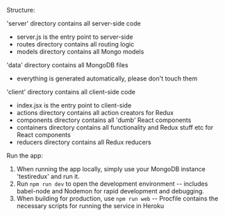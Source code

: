Structure:

'server' directory contains all server-side code
  - server.js is the entry point to server-side
  - routes directory contains all routing logic
  - models directory contains all Mongo models

'data' directory contains all MongoDB files
  - everything is generated automatically, please don't touch them

'client' directory contains all client-side code
  - index.jsx is the entry point to client-side
  - actions directory contains all action creators for Redux
  - components directory contains all 'dumb' React components
  - containers directory contains all functionality and Redux stuff etc for React components
  - reducers directory contains all Redux reducers

Run the app:

  1. When running the app locally, simply use your MongoDB instance 'testiredux' and run it.
  2. Run `npm run dev` to open the development environment -- includes babel-node and Nodemon for rapid development and debugging.
  3. When building for production, use `npm run web` -- Procfile contains the necessary scripts for running the service in Heroku
